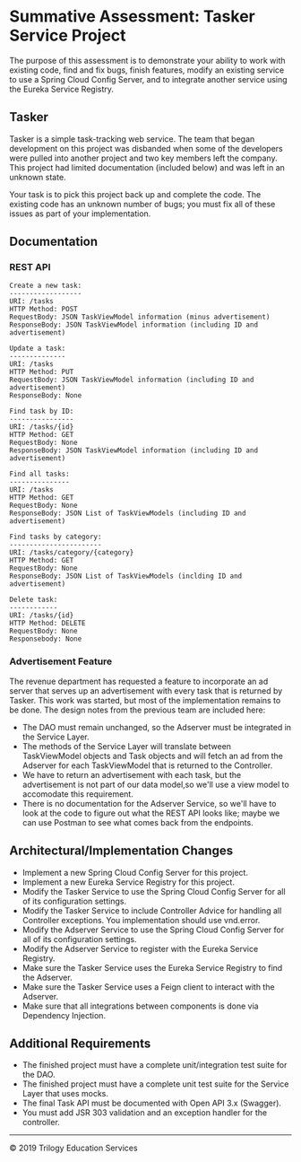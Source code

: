 # Summative Assessment: Tasker Service Project

The purpose of this assessment is to demonstrate your ability to work with existing code, find and fix bugs,
 finish features, modify an existing service to use a Spring Cloud Config Server, and to integrate another
 service using the Eureka Service Registry.

## Tasker

Tasker is a simple task-tracking web service. The team that began development on this project was disbanded 
when some of the developers were pulled into another project and two key members left the company. This
 project had limited documentation (included below) and was left in an unknown state. 

Your task is to pick this project back up and complete the code. The existing code has an unknown number
 of bugs; you must fix all of these issues as part of your implementation.

## Documentation

### REST API

```javasc
Create a new task:
------------------
URI: /tasks
HTTP Method: POST
RequestBody: JSON TaskViewModel information (minus advertisement)
ResponseBody: JSON TaskViewModel information (including ID and advertisement)

Update a task:
--------------
URI: /tasks
HTTP Method: PUT
RequestBody: JSON TaskViewModel information (including ID and advertisement)
ResponseBody: None

Find task by ID:
----------------
URI: /tasks/{id}
HTTP Method: GET
RequestBody: None
ResponseBody: JSON TaskViewModel information (including ID and advertisement)

Find all tasks:
---------------
URI: /tasks
HTTP Method: GET
RequestBody: None
ResponseBody: JSON List of TaskViewModels (including ID and advertisement)

Find tasks by category:
-----------------------
URI: /tasks/category/{category}
HTTP Method: GET
RequestBody: None
ResponseBody: JSON List of TaskViewModels (inclding ID and advertisement)

Delete task:
------------
URI: /tasks/{id}
HTTP Method: DELETE
RequestBody: None
Responsebody: None
```

### Advertisement Feature

The revenue department has requested a feature to incorporate an ad server that serves up an advertisement 
with every task that is returned by Tasker. This work was started, but most of the implementation remains 
to be done. The design notes from the previous team are included here:


* The DAO must remain unchanged, so the Adserver must be integrated in the Service Layer.
* The methods of the Service Layer will translate between TaskViewModel objects and Task objects
 and will fetch an ad from the Adserver for each TaskViewModel that is returned to the Controller.
* We have to return an advertisement with each task, but the advertisement is not part of our data
 model,so we'll use a view model to accomodate this requirement.
* There is no documentation for the Adserver Service, so we'll have to look at the code to figure out
 what the REST API looks like; maybe we can use Postman to see what comes back from the endpoints.



## Architectural/Implementation Changes

* Implement a new Spring Cloud Config Server for this project.
* Implement a new Eureka Service Registry for this project.
* Modify the Tasker Service to use the Spring Cloud Config Server for all of its configuration settings.
* Modify the Tasker Service to include Controller Advice for handling all Controller exceptions. 
You implementation should use vnd.error.
* Modify the Adserver Service to use the Spring Cloud Config Server for all of its configuration settings.
* Modify the Adserver Service to register with the Eureka Service Registry.
* Make sure the Tasker Service uses the Eureka Service Registry to find the Adserver.
* Make sure the Tasker Service uses a Feign client to interact with the Adserver.
* Make sure that all integrations between components is done via Dependency Injection.

## Additional Requirements

* The finished project must have a complete unit/integration test suite for the DAO.
* The finished project must have a complete unit test suite for the Service Layer that uses mocks.
* The final Task API must be documented with Open API 3.x (Swagger).
* You must add JSR 303 validation and an exception handler for the controller.

---

© 2019 Trilogy Education Services
